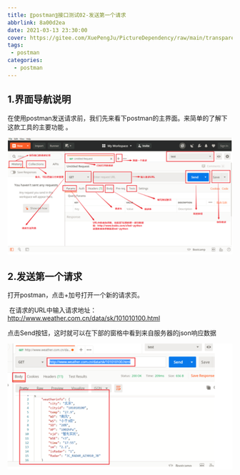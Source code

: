 ```yaml
---
title: 〖postman〗接口测试02-发送第一个请求
abbrlink: 8a00d2ea
date: 2021-03-13 23:30:00
cover: https://gitee.com/XuePengJu/PictureDependency/raw/main/transparent_picture/transparent_picture%20(2).png
tags:
 - postman
categories:
  - postman
---
```


## 1.界面导航说明

在使用postman发送请求前，我们先来看下postman的主界面。来简单的了解下这款工具的主要功能 。

 ![img](/img/blog/postman/02/02-01.png) 

## 2.发送第一个请求 

打开postman，点击+加号打开一个新的请求页。

​	在请求的URL中输入请求地址：http://www.weather.com.cn/data/sk/101010100.html

​	点击Send按钮，这时就可以在下部的窗格中看到来自服务器的json响应数据

  ![img](/img/blog/postman/02/02-02.png) 


